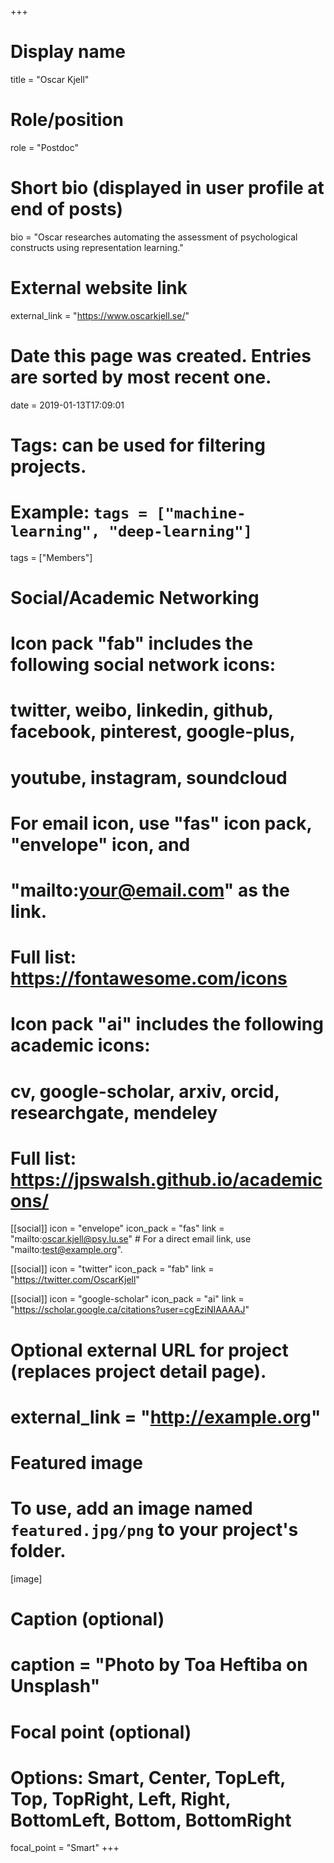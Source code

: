 +++
# Display name
title = "Oscar Kjell"

# Role/position
role = "Postdoc"

# Short bio (displayed in user profile at end of posts)
bio = "Oscar researches automating the assessment of psychological constructs using representation learning."

# External website link
external_link = "https://www.oscarkjell.se/"

# Date this page was created. Entries are sorted by most recent one.
date = 2019-01-13T17:09:01

# Tags: can be used for filtering projects.
# Example: `tags = ["machine-learning", "deep-learning"]`
tags = ["Members"]

# Social/Academic Networking
#
# Icon pack "fab" includes the following social network icons:
#
#   twitter, weibo, linkedin, github, facebook, pinterest, google-plus,
#   youtube, instagram, soundcloud
#
#   For email icon, use "fas" icon pack, "envelope" icon, and
#   "mailto:your@email.com" as the link.
#
#   Full list: https://fontawesome.com/icons
#
# Icon pack "ai" includes the following academic icons:
#
#   cv, google-scholar, arxiv, orcid, researchgate, mendeley
#
#   Full list: https://jpswalsh.github.io/academicons/

[[social]]
icon = "envelope"
icon_pack = "fas"
link = "mailto:oscar.kjell@psy.lu.se"  # For a direct email link, use "mailto:test@example.org".

[[social]]
icon = "twitter"
icon_pack = "fab"
link = "https://twitter.com/OscarKjell"

[[social]]
icon = "google-scholar"
icon_pack = "ai"
link = "https://scholar.google.ca/citations?user=cgEziNIAAAAJ"


# Optional external URL for project (replaces project detail page).
# external_link = "http://example.org"

# Featured image
# To use, add an image named `featured.jpg/png` to your project's folder. 
[image]
  # Caption (optional)
  # caption = "Photo by Toa Heftiba on Unsplash"

  # Focal point (optional)
  # Options: Smart, Center, TopLeft, Top, TopRight, Left, Right, BottomLeft, Bottom, BottomRight
  focal_point = "Smart"
+++
